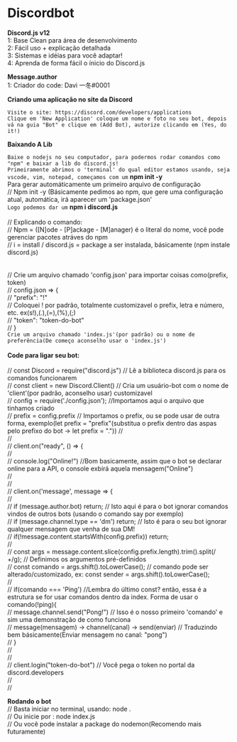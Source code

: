 # Discordbot

__Discord.js v12__
<br>
1: Base Clean para área de desenvolvimento
<br>
2: Fácil uso + explicação detalhada
<br>
3: Sistemas e idéias para você adaptar!
<br>
4: Aprenda de forma fácil o ínicio do Discord.js

__Message.author__
<br>
1: Criador do code: Davi 一冬#0001

**Criando uma aplicação no site da Discord**

`Visite o site: https://discord.com/developers/applications`<br>
`Clique em 'New Application' coloque um nome e foto no seu bot, depois vá na guia "Bot" e clique em (Add Bot), autorize clicando em (Yes, do it!)`<br>

**Baixando A Lib**

`Baixe o nodejs no seu computador, para podermos rodar comandos como "npm" e baixar a lib do discord.js!`
<br>
`Primeiramente abrimos o 'terminal' do qual editor estamos usando, seja vscode, vim, notepad, começamos com um` **npm init -y** <br> Para gerar automáticamente um primeiro arquivo de configuração
<br>
// Npm init -y (Básicamente pedimos ao npm, que gere uma configuração atual, automática, irá aparecer um 'package.json'
<br>
`Logo podemos dar um` **npm i discord.js** <br><br>
// Explicando o comando:
<br>
// Npm = ([N]ode - [P]ackage - [M]anager) é o literal do nome, você pode gerenciar pacotes atráves do npm
<br>
// i = install / discord.js = package a ser instalada, básicamente (npm instale discord.js)<br>
<br>
<br>
// Crie um arquivo chamado 'config.json' para importar coisas como(prefix, token)<br>
// config.json => {<br>
// "prefix": "!" <br>
// Coloquei ! por padrão, totalmente customizavel o prefix, letra e número, etc. ex(s!),(.),(=),(%),(;)<br>
// "token": "token-do-bot"<br>
// }<br>
`Crie um arquivo chamado 'index.js'(por padrão) ou o nome de preferência(De começo aconselho usar o 'index.js')`<br><br>
**Code para ligar seu bot:**<br><br>
// const Discord = require("discord.js") // Lê a biblioteca discord.js para os comandos funcionarem<br>
// const client = new Discord.Client() // Cria um usuário-bot com o nome de 'client'(por padrão, aconselho usar) customizavel<br>
// config = require('./config.json'); //Importamos aqui o arquivo que tinhamos criado<br>
// prefix = config.prefix // Importamos o prefix, ou se pode usar de outra forma, exemplo(let prefix = "prefix"(substitua o prefix dentro das aspas pelo prefixo do bot -> let prefix = "."))
// <br>
// <br>
// client.on("ready", () => {<br>
//<br>
// console.log("Online!") //Bom basicamente, assim que o bot se declarar online para a API, o console exbirá aquela mensagem("Online")<br> 
// <br>
// <br>
// client.on('message', message => {<br>
//  <br>
//  if (message.author.bot) return; // Isto aqui é para o bot ignorar comandos vindos de outros bots (usando o comando say por exemplo)<br>
//  if (message.channel.type == 'dm') return; // Isto é para o seu bot ignorar qualquer mensagem que venha de sua DM!<br>
//  if(!message.content.startsWith(config.prefix)) return;<br>
// <br>
// const args = message.content.slice(config.prefix.length).trim().split(/ +/g); // Definimos os argumentos pré-definidos <br>
// const comando = args.shift().toLowerCase(); // comando pode ser alterado/customizado, ex: const sender = args.shift().toLowerCase(); <br>
// <br>
// if(comando === 'Ping') //Lembra do último const? então, essa é a estrutura se for usar comandos dentro da index. Forma de usar o comando(!ping){<br>
// message.channel.send("Pong!") // Isso é o nosso primeiro 'comando' e sim uma demonstração de como funciona<br>
// message(mensagem) -> channel(canal) -> send(enviar) // Traduzindo bem básicamente(Enviar mensagem no canal: "pong")<br>
// }<br>
// <br>
// <br>
// client.login("token-do-bot") // Você pega o token no portal da discord.developers <br>
// <br>
// <br>

**Rodando o bot**<br>
// Basta iniciar no terminal, usando: node .<br>
// Ou inicie por : node index.js<br>
// Ou você pode instalar a package do nodemon(Recomendo mais futuramente)<br>
